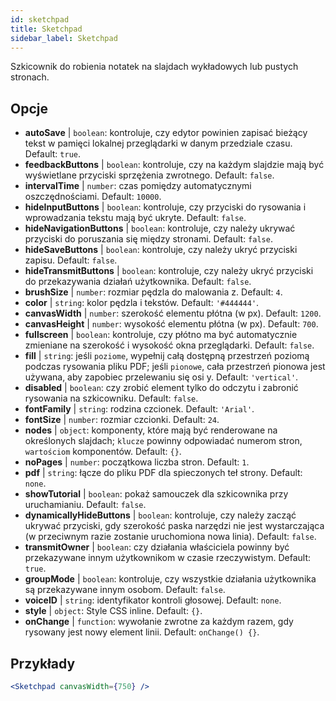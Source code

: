 ```yaml
---
id: sketchpad 
title: Sketchpad
sidebar_label: Sketchpad
---
```


Szkicownik do robienia notatek na slajdach wykładowych lub pustych stronach.

## Opcje

* __autoSave__ | `boolean`: kontroluje, czy edytor powinien zapisać bieżący tekst w pamięci lokalnej przeglądarki w danym przedziale czasu. Default: `true`.
* __feedbackButtons__ | `boolean`: kontroluje, czy na każdym slajdzie mają być wyświetlane przyciski sprzężenia zwrotnego. Default: `false`.
* __intervalTime__ | `number`: czas pomiędzy automatycznymi oszczędnościami. Default: `10000`.
* __hideInputButtons__ | `boolean`: kontroluje, czy przyciski do rysowania i wprowadzania tekstu mają być ukryte. Default: `false`.
* __hideNavigationButtons__ | `boolean`: kontroluje, czy należy ukrywać przyciski do poruszania się między stronami. Default: `false`.
* __hideSaveButtons__ | `boolean`: kontroluje, czy należy ukryć przyciski zapisu. Default: `false`.
* __hideTransmitButtons__ | `boolean`: kontroluje, czy należy ukryć przyciski do przekazywania działań użytkownika. Default: `false`.
* __brushSize__ | `number`: rozmiar pędzla do malowania z. Default: `4`.
* __color__ | `string`: kolor pędzla i tekstów. Default: `'#444444'`.
* __canvasWidth__ | `number`: szerokość elementu płótna (w px). Default: `1200`.
* __canvasHeight__ | `number`: wysokość elementu płótna (w px). Default: `700`.
* __fullscreen__ | `boolean`: kontroluje, czy płótno ma być automatycznie zmieniane na szerokość i wysokość okna przeglądarki. Default: `false`.
* __fill__ | `string`: jeśli `poziome`, wypełnij całą dostępną przestrzeń poziomą podczas rysowania pliku PDF; jeśli `pionowe`, cała przestrzeń pionowa jest używana, aby zapobiec przelewaniu się osi y. Default: `'vertical'`.
* __disabled__ | `boolean`: czy zrobić element tylko do odczytu i zabronić rysowania na szkicowniku. Default: `false`.
* __fontFamily__ | `string`: rodzina czcionek. Default: `'Arial'`.
* __fontSize__ | `number`: rozmiar czcionki. Default: `24`.
* __nodes__ | `object`: komponenty, które mają być renderowane na określonych slajdach; `klucze` powinny odpowiadać numerom stron, `wartościom` komponentów. Default: `{}`.
* __noPages__ | `number`: początkowa liczba stron. Default: `1`.
* __pdf__ | `string`: łącze do pliku PDF dla spieczonych teł strony. Default: `none`.
* __showTutorial__ | `boolean`: pokaż samouczek dla szkicownika przy uruchamianiu. Default: `false`.
* __dynamicallyHideButtons__ | `boolean`: kontroluje, czy należy zacząć ukrywać przyciski, gdy szerokość paska narzędzi nie jest wystarczająca (w przeciwnym razie zostanie uruchomiona nowa linia). Default: `false`.
* __transmitOwner__ | `boolean`: czy działania właściciela powinny być przekazywane innym użytkownikom w czasie rzeczywistym. Default: `true`.
* __groupMode__ | `boolean`: kontroluje, czy wszystkie działania użytkownika są przekazywane innym osobom. Default: `false`.
* __voiceID__ | `string`: identyfikator kontroli głosowej. Default: `none`.
* __style__ | `object`: Style CSS inline. Default: `{}`.
* __onChange__ | `function`: wywołanie zwrotne za każdym razem, gdy rysowany jest nowy element linii. Default: `onChange() {}`.


## Przykłady

```jsx live
<Sketchpad canvasWidth={750} />
```


